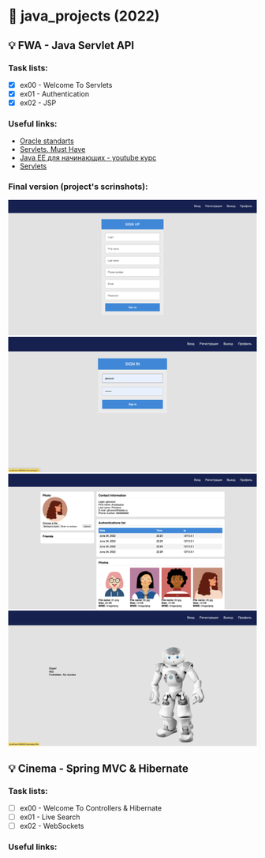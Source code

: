 # :pushpin: java_projects (2022)

## :bulb: FWA - Java Servlet API
### Task lists:
- [x] ex00 - Welcome To Servlets
- [x] ex01 - Authentication
- [x] ex02 - JSP

### Useful links:
- [Oracle standarts](https://www.oracle.com/java/technologies/javase/codeconventions-namingconventions.html)
- [Servlets. Must Have](https://www.youtube.com/watch?v=FE7ygm8CTaY&list=PL786bPIlqEjRVDNpxzgLv9iMmB4y5kMfT)
- [Java EE для начинающих - youtube курс](https://www.youtube.com/watch?v=V6W-AfjWVaQ&list=PLAma_mKffTOTTFqIkLXgHqVuL6xJhb0mr)
- [Servlets](https://www.youtube.com/watch?v=Jnd4PQt44j0&list=PLU2ftbIeotGoQGD51e0qb98lE0xhgNDF1)

### Final version (project's scrinshots):
<!-- ![sign up](https://github.com/gbroccol/java_projects/blob/main/00%20FWA/imgForReadMe/sign%20up.png | width=100) -->

<img src="https://github.com/gbroccol/java_projects/blob/main/00%20FWA/imgForReadMe/sign%20up.png" width="600px">
<img src="https://github.com/gbroccol/java_projects/blob/main/00%20FWA/imgForReadMe/sign%20in.png" width="600px">

<img src="https://github.com/gbroccol/java_projects/blob/main/00%20FWA/imgForReadMe/profile.png" width="600px">
<img src="https://github.com/gbroccol/java_projects/blob/main/00%20FWA/imgForReadMe/error.png" width="600px">

## :bulb: Cinema - Spring MVC & Hibernate
### Task lists:
- [ ] ex00 - Welcome To Controllers & Hibernate
- [ ] ex01 - Live Search
- [ ] ex02 - WebSockets

### Useful links:
